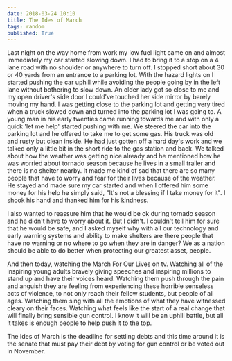 ```yaml
---
date: 2018-03-24 10:10
title: The Ides of March
tags: random
published: True
---
```


Last night on the way home from work my low fuel light came on and almost immediately my car started slowing down. I had to bring it to a stop on a 4 lane road with no shoulder or anywhere to turn off. I stopped short about 30 or 40 yards from an entrance to a parking lot. With the hazard lights on I started pushing the car uphill while avoiding the people going by in the left lane without bothering to slow down. An older lady got so close to me and my open driver's side door I could've touched her side mirror by barely moving my hand. I was getting close to the parking lot and getting very tired when a truck slowed down and turned into the parking lot I was going to. A young man in his early twenties came running towards me and with only a quick 'let me help' started pushing with me. We steered the car into the parking lot and he offered to take me to get some gas. His truck was old and rusty but clean inside. He had just gotten off a hard day's work and we talked only a little bit in the short ride to the gas station and back. We talked about how the weather was getting nice already and he mentioned how he was worried about tornado season because he lives in a small trailer and there is no shelter nearby.  It made me kind of sad that there are so many people that have to worry and fear for their lives because of the weather. He stayed and made sure my car started and when I offered him some money for his help he simply said, "It's not a blessing if I take money for it". I shook his hand and thanked him for his kindness.

I also wanted to reassure him that he would be ok during tornado season and he didn't have to worry about it. But I didn't. I couldn't tell him for sure that he would be safe, and I asked myself why with all our technology and early warning systems and ability to make shelters are there people that have no warning or no where to go when they are in danger? We as a nation should be able to do better when protecting our greatest asset, people.

And then today, watching the March For Our Lives on tv. Watching all of the inspiring young adults bravely giving speeches and inspiring millions to stand up and have their voices heard. Watching them push through the pain and anguish they are feeling from experiencing these horrible senseless acts of violence, to not only reach their fellow students, but people of all ages. Watching them sing with all the emotions of what they have witnessed cleary on their faces. Watching what feels like the start of a real change that will finally bring sensible gun control. I know it will be an uphill battle, but all it takes is enough people to help push it to the top.

The Ides of March is the deadline for settling debts and this time around it is the senate that must pay their debt by voting for gun control or be voted out in November.
